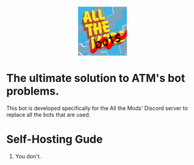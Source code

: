 <p align="center">
	<img src="allthebots.png" alt="AllTheBots">
</p>
<p align="center">
	<h1>The ultimate solution to ATM's bot problems.</h1>
</p>

This bot is developed specifically for the All the Mods' Discord server to replace all the bots that are used.

# Self-Hosting Gude
1. You don't.